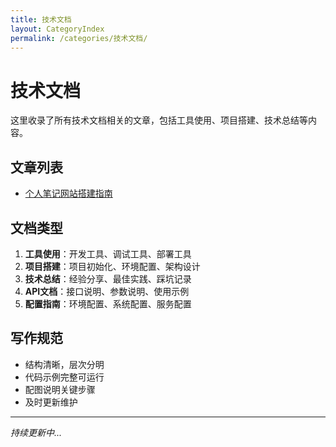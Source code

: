 ```yaml
---
title: 技术文档
layout: CategoryIndex
permalink: /categories/技术文档/
---
```


# 技术文档

这里收录了所有技术文档相关的文章，包括工具使用、项目搭建、技术总结等内容。

## 文章列表

- [个人笔记网站搭建指南](/blogs/other/guide.html)

## 文档类型

1. **工具使用**：开发工具、调试工具、部署工具
2. **项目搭建**：项目初始化、环境配置、架构设计
3. **技术总结**：经验分享、最佳实践、踩坑记录
4. **API文档**：接口说明、参数说明、使用示例
5. **配置指南**：环境配置、系统配置、服务配置

## 写作规范

- 结构清晰，层次分明
- 代码示例完整可运行
- 配图说明关键步骤
- 及时更新维护

---

*持续更新中...*

